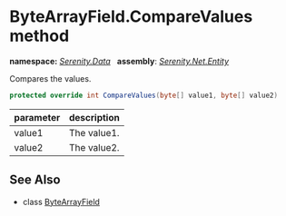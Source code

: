# ByteArrayField.CompareValues method
**namespace:** *[Serenity.Data](../../README.md#serenity.data-namespace)*   **assembly**: *[Serenity.Net.Entity](../../README.md)*

Compares the values.

```csharp
protected override int CompareValues(byte[] value1, byte[] value2)
```

| parameter | description |
| --- | --- |
| value1 | The value1. |
| value2 | The value2. |

## See Also

* class [ByteArrayField](../ByteArrayField.md)